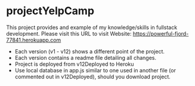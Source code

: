 # projectYelpCamp
This project provides and example of my knowledge/skills in fullstack development.
Please visit this URL to visit Website: https://powerful-fjord-77841.herokuapp.com

* Each version (v1 - v12) shows a different point of the project.
* Each version contains a readme file detailing all changes.
* Project is deployed from v12Deployed to Heroku
* Use local database in app.js similar to one used in another file (or commented out in v12Deployed), should you download project.
